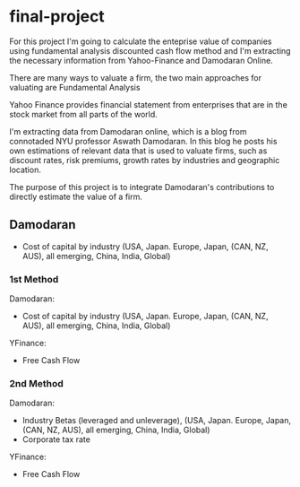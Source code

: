 # final-project

For this project I'm going to calculate the enteprise value of companies using fundamental analysis discounted cash flow method and I'm extracting the necessary information from Yahoo-Finance and Damodaran Online.

There are many ways to valuate a firm, the two main approaches for valuating are Fundamental Analysis

Yahoo Finance provides financial statement from enterprises that are in the stock market from all parts of the world.

I'm extracting data from Damodaran online, which is a blog from connotaded NYU professor Aswath Damodaran. In this blog he posts his own estimations of relevant data that is used to valuate firms, such as discount rates, risk premiums, growth rates by industries and geographic location.

The purpose of this project is to integrate Damodaran's contributions to directly estimate the value of a firm. 


## Damodaran

- Cost of capital by industry (USA, Japan. Europe, Japan, (CAN, NZ, AUS), all emerging, China, India, Global)


### 1st Method

Damodaran: 
- Cost of capital by industry (USA, Japan. Europe, Japan, (CAN, NZ, AUS), all emerging, China, India, Global)
  
YFinance: 
- Free Cash Flow

### 2nd Method 

Damodaran: 
- Industry Betas (leveraged and unleverage), (USA, Japan. Europe, Japan, (CAN, NZ, AUS), all emerging, China, India, Global)
- Corporate tax rate
  
YFinance: 
- Free Cash Flow

### 

